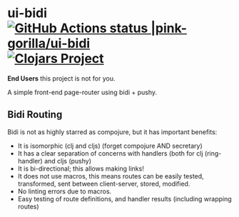 # ui-bidi [![GitHub Actions status |pink-gorilla/ui-bidi](https://github.com/pink-gorilla/ui-bidi/workflows/CI/badge.svg)](https://github.com/pink-gorilla/ui-bidi/actions?workflow=CI)[![Clojars Project](https://img.shields.io/clojars/v/org.pinkgorilla/ui-bidi.svg)](https://clojars.org/org.pinkgorilla/ui-bidi)

**End Users** this project is not for you.

A simple front-end page-router using bidi + pushy.

## Bidi Routing

Bidi is not as highly starred as compojure, but it has important benefits:
- It is isomorphic (clj and cljs) (forget compojure AND secretary) 
- It has a clear separation of concerns with handlers (both for 
  clj (ring-handler) and cljs (pushy)
- It is bi-directional; this allows making links! 
- It does not use macros, this means routes can be easily tested, transformed, sent between client-server, stored, modified. 
- No linting errors due to macros.
- Easy testing of route definitions, and handler results (including wrapping routes)

